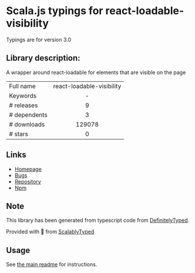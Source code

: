 
# Scala.js typings for react-loadable-visibility

Typings are for version 3.0

## Library description:
A wrapper around react-loadable for elements that are visible on the page

|                    |                 |
| ------------------ | :-------------: |
| Full name          | react-loadable-visibility |
| Keywords           | - |
| # releases         | 9 |
| # dependents       | 3 |
| # downloads        | 129078 |
| # stars            | 0 |

## Links
- [Homepage](https://github.com/stratiformltd/react-loadable-visibility#readme)
- [Bugs](https://github.com/stratiformltd/react-loadable-visibility/issues)
- [Repository](https://github.com/stratiformltd/react-loadable-visibility)
- [Npm](https://www.npmjs.com/package/react-loadable-visibility)
    


## Note
This library has been generated from typescript code from [DefinitelyTyped](https://definitelytyped.org).

Provided with :purple_heart: from [ScalablyTyped](https://github.com/oyvindberg/ScalablyTyped)

## Usage
See [the main readme](../../readme.md) for instructions.


